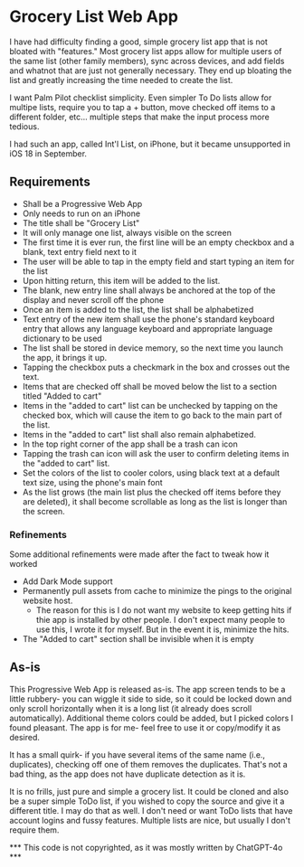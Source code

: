 # Grocery List Web App
I have had difficulty finding a good, simple grocery list app that is not bloated with "features." Most grocery list apps allow for multiple users of the same list (other family members), sync across devices, and add fields and whatnot that are just not generally necessary. They end up bloating the list and greatly increasing the time needed to create the list.

I want Palm Pilot checklist simplicity. Even simpler To Do lists allow for multipe lists, require you to tap a + button, move checked off items to a different folder, etc... multiple steps that make the input process more tedious.

I had such an app, called Int'l List, on iPhone, but it became unsupported in iOS 18 in September.

## Requirements
- Shall be a Progressive Web App
- Only needs to run on an iPhone
- The title shall be "Grocery List"
- It will only manage one list, always visible on the screen
- The first time it is ever run, the first line will be an empty checkbox and a blank, text entry field next to it
- The user will be able to tap in the empty field and start typing an item for the list
- Upon hitting return, this item will be added to the list.
- The blank, new entry line shall always be anchored at the top of the display and never scroll off the phone
- Once an item is added to the list, the list shall be alphabetized
- Text entry of the new item shall use the phone's standard keyboard entry that allows any language keyboard and appropriate language dictionary to be used
- The list shall be stored in device memory, so the next time you launch the app, it brings it up.
- Tapping the checkbox puts a checkmark in the box and crosses out the text.
- Items that are checked off shall be moved below the list to a section titled "Added to cart"
- Items in the "added to cart" list can be unchecked by tapping on the checked box, which will cause the item to go back to the main part of the list.
- Items in the "added to cart" list shall also remain alphabetized.
- In the top right corner of the app shall be a trash can icon
- Tapping the trash can icon will ask the user to confirm deleting items in the "added to cart" list.
- Set the colors of the list to cooler colors, using black text at a default text size, using the phone's main font
- As the list grows (the main list plus the checked off items before they are deleted), it shall become scrollable as long as the list is longer than the screen.

### Refinements
Some additional refinements were made after the fact to tweak how it worked
- Add Dark Mode support
- Permanently pull assets from cache to minimize the pings to the original website host.
	- The reason for this is I do not want my website to keep getting hits if thie app is installed by other people. I don't expect many people to use this, I wrote it for myself. But in the event it is, minimize the hits.
- The "Added to cart" section shall be invisible when it is empty

## As-is
This Progressive Web App is released as-is. The app screen tends to be a little rubbery- you can wiggle it side to side, so it could be locked down and only scroll horizontally when it is a long list (it already does scroll automatically). Additional theme colors could be added, but I picked colors I found pleasant.  The app is for me- feel free to use it or copy/modify it as desired.

It has a small quirk- if you have several items of the same name (i.e., duplicates), checking off one of them removes the duplicates. That's not a bad thing, as the app does not have duplicate detection as it is.

It is no frills, just pure and simple a grocery list. It could be cloned and also be a super simple ToDo list, if you wished to copy the source and give it a different title.  I may do that as well. I don't need or want ToDo lists that have account logins and fussy features.  Multiple lists are nice, but usually I don't require them.

*** This code is not copyrighted, as it was mostly written by ChatGPT-4o ***